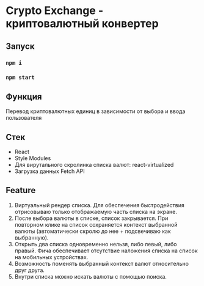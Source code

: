 # Crypto Exchange - криптовалютный конвертер

## Запуск
### `npm i`
### `npm start`


## Функция
Перевод криптовалютных единиц в зависимости от выбора и ввода пользователя

## Стек
<ul>
  <li>React</li>
  <li>Style Modules</li>
  <li>Для вирутального скролинка списка валют: react-virtualized</li>
  <li>Загрузка данных Fetch API</li>
</ul>


## Feature
1. Виртуальный рендер списка. Для обеспечения быстродействия отрисовываю только отображаемую часть списка на экране.
2. После выбора валюты в списке, список закрывается. При повторном клике на список сохраняется контекст выбранной валюты (автоматически скролю до нее + подсвечиваю как выбранную).
3. Открыть два списка одновременно нельзя, либо левый, либо правый. Фича обеспечивает отсутствие наложения списка на список на мобильных устройствах.
4. Возможность поменять выбранный контекст валют относительно друг друга.
5. Внутри списка можно искать валюты с помощью поиска. 

